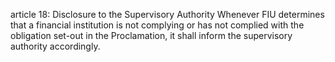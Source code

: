 article 18: Disclosure to the Supervisory Authority
Whenever FIU determines that a financial institution is not complying or has not complied with the obligation set-out in the Proclamation, it shall inform the supervisory authority accordingly.
<ul>
</ul>